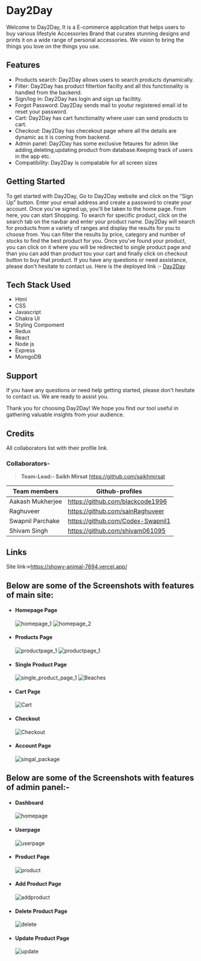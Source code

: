 # Day2Day
Welcome to Day2Day, It is a E-commerce application that helps users to buy various lifestyle Accessories Brand that curates stunning designs and prints it on a wide range of personal accessories. We vision to bring the things you love on the things you use.

## Features
* Products search: Day2Day allows users to search products dynamically.
* Filter: Day2Day has product filtertion facilty and all this functionality is handled from the backend.
* Sign/log in: Day2Day has login and sign up faciltity.
* Forgot Password:  Day2Day sends mail to youtur registered email id to reset your password.
* Cart: Day2Day has cart functionality where user can send products to cart.
* Checkout: Day2Day has checekout page where all the details are dynamic as it is coming from backend.
* Admin panel: Day2Day has some exclusive fetaures for admin like adding,deleting,updating product from database.Keeping track of users in the app etc.
* Compatibility: Day2Day is compatable for all screen sizes

## Getting Started
To get started with Day2Day, Go to Day2Day website and click on the "Sign Up" button. Enter your email address and create a password to create your account. Once you've signed up, you'll be taken to the home page. From here, you can start Shopping. To search for specific product, click on the search tab on the navbar and enter your product name. Day2Day will search for products from a variety of ranges and display the results for you to choose from. You can filter the results by price, category and number of stocks to find the best product for you.
Once you've found your product, you can click on it where you will be redirected to single product page and than you can add than product tou your cart and finally click on checkout button to buy that product.  If you have any questions or need assistance, please don't hesitate to contact us.
Here is the deployed link :- [Day2Day](https://showy-animal-7694-p91qgk02n-fullstack-crud.vercel.app)

## Tech Stack Used
* Html
* CSS
* Javascript
* Chakra UI
* Styling Compoment
* Redux
* React
* Node js
* Express 
* MomgoDB

## Support
If you have any questions or need help getting started, please don't hesitate to contact us. We are ready to assist you.

Thank you for choosing Day2Day! We hope you find our tool useful in gathering valuable insights from your audience.

## Credits
All collaborators list with their profile link.

### Collaborators-
>**Team-Lead:- Saikh Mirsat** <https://github.com/saikhmirsat>

| Team members | Github-profiles |
| ------ | ------ |
| Aakash Mukherjee | <https://github.com/blackcode1996> |
| Raghuveer | <https://github.com/sainRaghuveer> |
| Swapnil Parchake  | <https://github.com/Codex-Swapnil1> |
| Shivam Singh | <https://github.com/shivam061095> |

## Links

Site link->https://showy-animal-7694.vercel.app/

## Below are some of the Screenshots with features of main site:
<ul>
    <li>
     <div>
         <h4>Homepage Page</h4>
          <img src="https://user-images.githubusercontent.com/110044436/221442788-38cc3002-e1bb-4779-ae47-a1e8b281a054.png" alt=" homepage_1"/>
          <img src="https://user-images.githubusercontent.com/110044436/221442820-1265d610-c33d-4ee4-bddb-0cc1ce5e2fb4.png" alt="homepage_2"/>
     </div>
    </li>
    <li>
     <div>
         <h4>Products Page</h4>
         <img src="https://user-images.githubusercontent.com/110044436/221442892-7cdd15c4-b350-4e56-adb4-3a8c90a23e6f.png" alt="productpage_1"/>
         <img src="https://user-images.githubusercontent.com/110044436/221442928-8c09f493-0fa8-4ad4-8d20-ddf129d2911e.png" alt="productpage_1"/>
      </div>
    </li>
    <li>
        <div>
          <h4>Single Product Page</h4>
          <img src="https://user-images.githubusercontent.com/110044436/221442986-bebe11e4-13e2-4687-83e1-f129c34ce87f.png" alt="single_product_page_1"/>
          <img src="https://user-images.githubusercontent.com/110044436/221442992-77f5070c-0012-40b7-8d30-6ca3c120eef7.png" alt="Beaches"/>
         </div>
    </li>
    </li>
     <li>
     <div>
         <h4>Cart Page</h4>
          <img src="https://user-images.githubusercontent.com/110044436/221443195-a2af1b29-9ce3-4857-aeb2-6d159e6bfe76.png" alt="Cart"/>
     </div>
    </li>
    <li>
     <div>
         <h4>Checkout</h4>
          <img src="https://user-images.githubusercontent.com/110044436/221443243-7818b0ff-dae1-416d-9f14-e3bed8884e6d.png" alt=" Checkout"/>
     </div>
    </li>
    <li>
     <div>
         <h4>Account Page</h4>
          <img src="https://user-images.githubusercontent.com/110044436/221443286-b575a743-105f-483f-b2ad-5c2078f346a7.png" alt="singal_package"/>
     </div>
    </li>
</ul>

## Below are some of the Screenshots with features of admin panel:-
<ul>
    <li>
     <div>
         <h4>Dashboard</h4>
          <img src="https://user-images.githubusercontent.com/110044436/221498536-48c73597-00c3-4188-8636-f6250c9feb24.png" alt=" homepage"/>
     </div>
    </li>
     <li>
     <div>
         <h4>Userpage</h4>
          <img src="https://user-images.githubusercontent.com/110044436/221498679-db2fde3f-f1aa-4fbd-8992-f539dad20125.png" alt="userpage"/>
     </div>
    </li>
     <li>
     <div>
         <h4>Product Page</h4>
          <img src="https://user-images.githubusercontent.com/110044436/221498987-629003c7-e008-43ac-8475-081c336e696f.png" alt="product"/>
     </div>
    </li>
    <li>
     <div>
         <h4>Add Product Page</h4>
          <img src="https://user-images.githubusercontent.com/110044436/221499382-b52d345f-f02c-488e-961d-c4623a86f58c.png" alt="addproduct"/>
     </div>
    </li>
    <li>
     <div>
         <h4>Delete Product Page</h4>
          <img src="https://user-images.githubusercontent.com/110044436/221499601-c1fba63c-f543-4912-8fe6-df31c7dc00f0.png" alt="delete"/>
     </div>
    </li>
    <li>
     <div>
         <h4>Update Product Page</h4>
          <img src="https://user-images.githubusercontent.com/110044436/221499889-e3833e60-ad37-4b2d-991a-e3670ea249a2.png" alt="update"/>
     </div>
    </li>
</ul>
